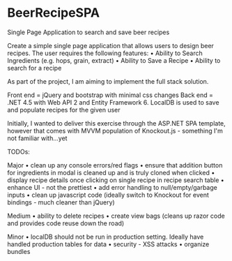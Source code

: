 # BeerRecipeSPA
Single Page Application to search and save beer recipes

Create a simple single page application that allows users to design beer recipes. The user requires the following features:
•             Ability to Search Ingredients (e.g. hops, grain, extract)
•             Ability to Save a Recipe
•             Ability to search for a recipe

As part of the project, I am aiming to implement the full stack solution. 

Front end = jQuery and bootstrap with minimal css changes
Back end = .NET 4.5 with Web API 2 and Entity Framework 6. LocalDB is used to save and populate recipes for the given user

Initially, I wanted to deliver this exercise through the ASP.NET SPA template, however that comes with MVVM population of Knockout.js - something I'm not familiar with...yet

TODOs:

Major
•             clean up any console errors/red flags
•             ensure that addition button for ingredients in modal is cleaned up and is truly cloned when clicked
•             display recipe details once clicking on single recipe in recipe search table 
•             enhance UI - not the prettiest
•             add error handling to null/empty/garbage inputs
•             clean up javascript code (ideally switch to Knockout for event bindings - much cleaner than jQuery)

Medium
•             ability to delete recipes
•             create view bags (cleans up razor code and provides code reuse down the road)

Minor
•             localDB should not be run in production setting. Ideally have handled production tables for data
•             security - XSS attacks
•             organize bundles

